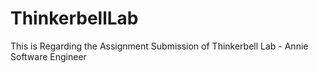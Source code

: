 # ThinkerbellLab
This is Regarding the Assignment Submission of Thinkerbell Lab - Annie Software Engineer
